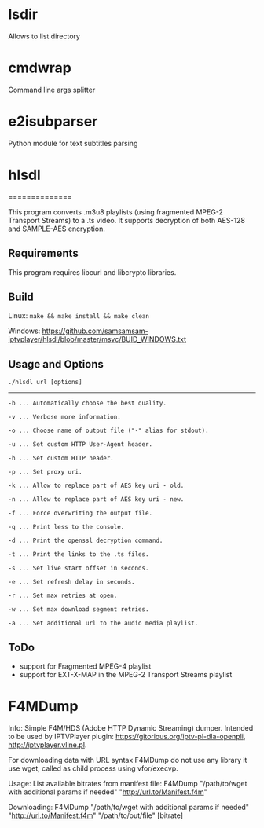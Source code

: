 # lsdir
Allows to list directory

# cmdwrap
Command line args splitter

# e2isubparser
Python module for text subtitles parsing

# hlsdl
==============

This program converts .m3u8 playlists (using fragmented MPEG-2 Transport Streams) to a .ts video. It supports decryption of both AES-128 and SAMPLE-AES encryption.

Requirements
------------

This program requires libcurl and libcrypto libraries.

Build
-----
Linux:
`make && make install && make clean`

Windows:
https://github.com/samsamsam-iptvplayer/hlsdl/blob/master/msvc/BUID_WINDOWS.txt


Usage and Options
-------
`./hlsdl url [options]`

---------------------------
```
-b ... Automatically choose the best quality.

-v ... Verbose more information.

-o ... Choose name of output file ("-" alias for stdout).

-u ... Set custom HTTP User-Agent header.

-h ... Set custom HTTP header.

-p ... Set proxy uri.

-k ... Allow to replace part of AES key uri - old.

-n ... Allow to replace part of AES key uri - new.

-f ... Force overwriting the output file.

-q ... Print less to the console.

-d ... Print the openssl decryption command.

-t ... Print the links to the .ts files.

-s ... Set live start offset in seconds.

-e ... Set refresh delay in seconds.

-r ... Set max retries at open.

-w ... Set max download segment retries.

-a ... Set additional url to the audio media playlist.
```

ToDo
-----
* support for Fragmented MPEG-4 playlist
* support for EXT-X-MAP in the MPEG-2 Transport Streams playlist

# F4MDump
Info:
Simple F4M/HDS (Adobe HTTP Dynamic Streaming) dumper. Intended to be used by IPTVPlayer plugin: https://gitorious.org/iptv-pl-dla-openpli, http://iptvplayer.vline.pl.

For downloading data with URL syntax F4MDump do not use any library it use wget, called as child process using vfor/execvp.

Usage:
List available bitrates from manifest file: F4MDump "/path/to/wget with additional params if needed" "http://url.to/Manifest.f4m"

Downloading: F4MDump "/path/to/wget with additional params if needed" "http://url.to/Manifest.f4m" "/path/to/out/file" [bitrate]

